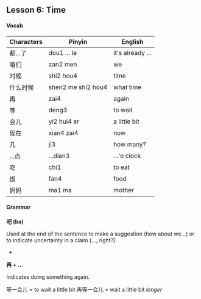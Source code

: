 ## Lesson 6: Time

#### Vocab

| Characters | Pinyin | English |
-------------|--------|----------
都...了 | dou1 ... le | it's already ...
咱们 | zan2 men | we
时候 | shi2 hou4 | time
什么时候 | shen2 me shi2 hou4 | what time
再 | zai4 | again
等 | deng3 | to wait
会儿 | yi2 hui4 er | a little bit
现在 | xian4 zai4 | now
几 | ji3 | how many?
...点 | ...dian3 | ...'o clock
吃 | chi1 | to eat
饭 | fan4 | food
妈妈 | ma1 ma | mother


#### Grammar

**吧 (ba)**

Used at the end of the sentence to make a suggestion (how about we...) or to indicate uncertainty in a claim (..., right?).

-

**再 + ...**

Indicates doing something again.

等一会儿 = to wait a little bit
再等一会儿 = wait a little bit *longer*
